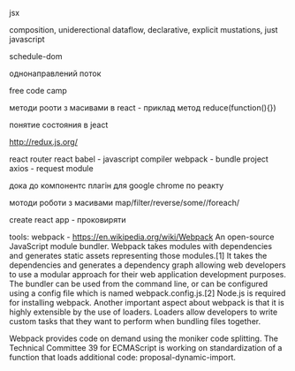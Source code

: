jsx

composition, uniderectional dataflow, declarative, explicit mustations, just javascript

schedule-dom

однонаправлений поток


free code camp

методи рооти з масивами в react - приклад метод reduce(function(){})

понятие состояния в jeact


http://redux.js.org/

react router
react
babel - javascript compiler
webpack - bundle project
axios - request module


дока до компонентс
плагін для google chrome по реакту

мотоди роботи з масивами
map/filter/reverse/some//foreach/


create react app - проковиряти



tools:
webpack - https://en.wikipedia.org/wiki/Webpack
An open-source JavaScript module bundler. Webpack takes modules with dependencies and generates static assets representing those modules.[1] It takes the dependencies and generates a dependency graph allowing web developers to use a modular approach for their web application development purposes. The bundler can be used from the command line, or can be configured using a config file which is named webpack.config.js.[2] Node.js is required for installing webpack. Another important aspect about webpack is that it is highly extensible by the use of loaders. Loaders allow developers to write custom tasks that they want to perform when bundling files together. 

Webpack provides code on demand using the moniker code splitting. The Technical Committee 39 for ECMAScript is working on standardization of a function that loads additional code: proposal-dynamic-import.
